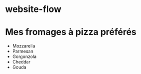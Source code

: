 # website-flow
# Mes fromages à pizza préférés

- Mozzarella
- Parmesan
- Gorgonzola
- Cheddar
- Gouda

